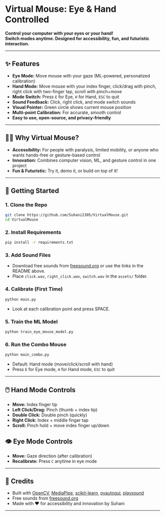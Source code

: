 # Virtual Mouse: Eye & Hand Controlled

**Control your computer with your eyes or your hand!  
Switch modes anytime. Designed for accessibility, fun, and futuristic interaction.**

---

## ✨ Features

- **Eye Mode:** Move mouse with your gaze (ML-powered, personalized calibration)
- **Hand Mode:** Move mouse with your index finger, click/drag with pinch, right click with two-finger tap, scroll with pinch+move
- **Mode Switch:** Press `E` for Eye, `H` for Hand, `ESC` to quit
- **Sound Feedback:** Click, right click, and mode switch sounds
- **Visual Pointer:** Green circle shows current mouse position
- **Multi-point Calibration:** For accurate, smooth control
- **Easy to use, open-source, and privacy-friendly**

---

## 🧑‍💻 Why Virtual Mouse?

- **Accessibility:** For people with paralysis, limited mobility, or anyone who wants hands-free or gesture-based control
- **Innovation:** Combines computer vision, ML, and gesture control in one project
- **Fun & Futuristic:** Try it, demo it, or build on top of it!

---

## 🚀 Getting Started

### 1. Clone the Repo
```bash
git clone https://github.com/Suhani2305/VirtualMouse.git
cd VirtualMouse
```

### 2. Install Requirements
```bash
pip install -r requirements.txt
```

### 3. Add Sound Files
- Download free sounds from [freesound.org](https://freesound.org/) or use the links in the README above.
- Place `click.wav`, `right_click.wav`, `switch.wav` in the `assets/` folder.

### 4. Calibrate (First Time)
```bash
python main.py
```
- Look at each calibration point and press SPACE.

### 5. Train the ML Model
```bash
python train_eye_mouse_model.py
```

### 6. Run the Combo Mouse
```bash
python main_combo.py
```
- Default: Hand mode (move/click/scroll with hand)
- Press `E` for Eye mode, `H` for Hand mode, `ESC` to quit

---

## 🖱️ Hand Mode Controls

- **Move:** Index finger tip
- **Left Click/Drag:** Pinch (thumb + index tip)
- **Double Click:** Double pinch (quickly)
- **Right Click:** Index + middle finger tap
- **Scroll:** Pinch hold + move index finger up/down

## 👁️ Eye Mode Controls

- **Move:** Gaze direction (after calibration)
- **Recalibrate:** Press `C` anytime in eye mode

---

## 📢 Credits

- Built with [OpenCV](https://opencv.org/), [MediaPipe](https://mediapipe.dev/), [scikit-learn](https://scikit-learn.org/), [pyautogui](https://pyautogui.readthedocs.io/), [playsound](https://github.com/TaylorSMarks/playsound)
- Free sounds from [freesound.org](https://freesound.org/)
- Made with ❤️ for accessibility and innovation by Suhani

---

 
